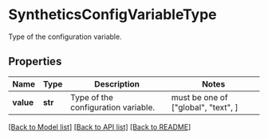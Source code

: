 # SyntheticsConfigVariableType

Type of the configuration variable.

## Properties
Name | Type | Description | Notes
------------ | ------------- | ------------- | -------------
**value** | **str** | Type of the configuration variable. |  must be one of ["global", "text", ]

[[Back to Model list]](README.md#documentation-for-models) [[Back to API list]](README.md#documentation-for-api-endpoints) [[Back to README]](README.md)


